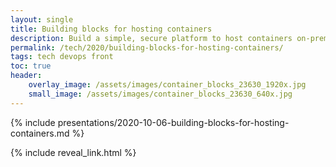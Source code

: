 ```yaml
---
layout: single
title: Building blocks for hosting containers
description: Build a simple, secure platform to host containers on-prem or in the Cloud
permalink: /tech/2020/building-blocks-for-hosting-containers/
tags: tech devops front
toc: true
header:
    overlay_image: /assets/images/container_blocks_23630_1920x.jpg
    small_image: /assets/images/container_blocks_23630_640x.jpg
---
```


{% include presentations/2020-10-06-building-blocks-for-hosting-containers.md %}

{% include reveal_link.html %}
